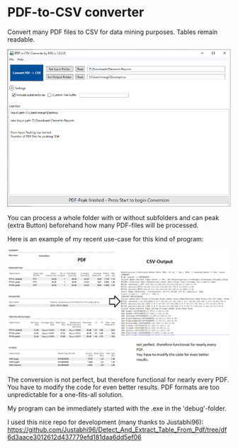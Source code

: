 # PDF-to-CSV converter
Convert many PDF files to CSV for data mining purposes. Tables remain readable.

![Test Image 6](https://github.com/Kiragroh/PDF-to-CSV_GUI-Converter/blob/main/PDFtoCSVconverter/debug/GUI-Screenshot.PNG)

You can process a whole folder with or without subfolders and can peak (extra Button) beforehand how many PDF-files will be processed.

Here is an example of my recent use-case for this kind of program:

![Test Image 6](https://github.com/Kiragroh/PDF-to-CSV_GUI-Converter/blob/main/PDFtoCSVconverter/debug/Comparison.PNG)

The conversion is not perfect, but therefore functional for nearly every PDF. You have to modify the code for even better results. PDF formats are too unpredictable for a one-fits-all solution.

My program can be immediately started with the .exe in the 'debug'-folder.  

I used this nice repo for development (many thanks to Justabhi96): https://github.com/Justabhi96/Detect_And_Extract_Table_From_Pdf/tree/df6d3aace3012612d437779efd181daa6dd5ef06
